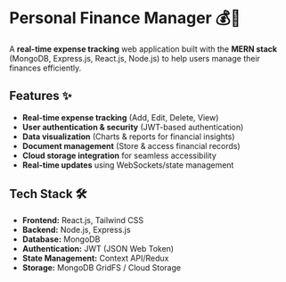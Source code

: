 
 # Personal Finance Manager 💰🚀  
A **real-time expense tracking** web application built with the **MERN stack** (MongoDB, Express.js, React.js, Node.js) to help users manage their finances efficiently.  

## Features ✨  
- **Real-time expense tracking** (Add, Edit, Delete, View)  
- **User authentication & security** (JWT-based authentication)  
- **Data visualization** (Charts & reports for financial insights)  
- **Document management** (Store & access financial records)  
- **Cloud storage integration** for seamless accessibility  
- **Real-time updates** using WebSockets/state management  

## Tech Stack 🛠️  
- **Frontend:** React.js, Tailwind CSS  
- **Backend:** Node.js, Express.js  
- **Database:** MongoDB  
- **Authentication:** JWT (JSON Web Token)  
- **State Management:** Context API/Redux  
- **Storage:** MongoDB GridFS / Cloud Storage  



